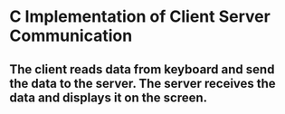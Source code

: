 # C Implementation of Client Server Communication
## The client reads data from keyboard and send the data to the server. The server receives the data and displays it on the screen.